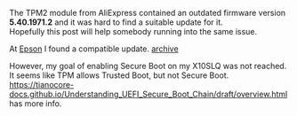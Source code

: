 The TPM2 module from AliExpress contained an outdated firmware version **5.40.1971.2** and it was hard to find a suitable update for it.  
Hopefully this post will help somebody running into the same issue.

At [Epson](http://faq.epsondirect.co.jp/faq/dl/app/servlet/qadoc?036908) I found a compatible update.
[archive](/assets/2023-07-14-tpm/tpm_fw_5_62_td160e.zip)

However, my goal of enabling Secure Boot on my X10SLQ was not reached. It seems like TPM allows Trusted Boot, but not Secure Boot.
https://tianocore-docs.github.io/Understanding_UEFI_Secure_Boot_Chain/draft/overview.html has more info.
